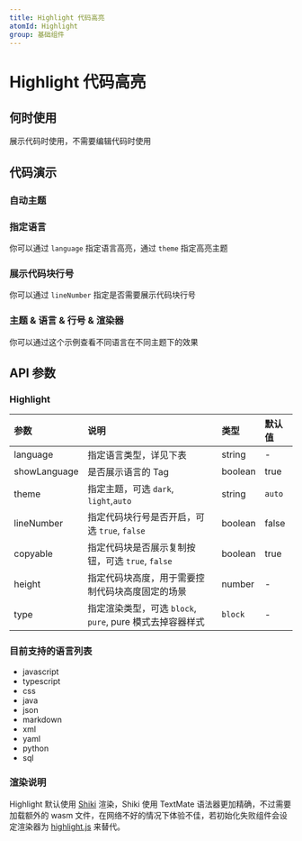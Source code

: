 ```yaml
---
title: Highlight 代码高亮
atomId: Highlight
group: 基础组件
---
```


# Highlight 代码高亮

## 何时使用

展示代码时使用，不需要编辑代码时使用

## 代码演示

### 自动主题

<code src="./demos/auto.tsx" ></code>

### 指定语言

你可以通过 `language` 指定语言高亮，通过 `theme` 指定高亮主题

<code src="./demos/basic.tsx" ></code>

### 展示代码块行号

你可以通过 `lineNumber` 指定是否需要展示代码块行号

<code src="./demos/lineNumber.tsx" ></code>

### 主题 & 语言 & 行号 & 渲染器

你可以通过这个示例查看不同语言在不同主题下的效果

<code src="./demos/theme.tsx" ></code>

## API 参数

### Highlight

| 参数         | 说明                                                      | 类型    | 默认值 |
| :----------- | :-------------------------------------------------------- | :------ | :----- |
| language     | 指定语言类型，详见下表                                    | string  | -      |
| showLanguage | 是否展示语言的 Tag                                        | boolean | true   |
| theme        | 指定主题，可选 `dark`, `light`,`auto`                     | string  | `auto` |
| lineNumber   | 指定代码块行号是否开启，可选 `true`, `false`              | boolean | false  |
| copyable     | 指定代码块是否展示复制按钮，可选 `true`, `false`          | boolean | true   |
| height       | 指定代码块高度，用于需要控制代码块高度固定的场景          | number  | -      |
| type         | 指定渲染类型，可选 `block`, `pure`, pure 模式去掉容器样式 | `block` | -      |

### 目前支持的语言列表

- javascript
- typescript
- css
- java
- json
- markdown
- xml
- yaml
- python
- sql

### 渲染说明

Highlight 默认使用 [Shiki](https://github.com/shikijs/shiki) 渲染，Shiki 使用 TextMate 语法器更加精确，不过需要加载额外的 wasm 文件，在网络不好的情况下体验不佳，若初始化失败组件会设定渲染器为 [highlight.js](https://highlightjs.org/) 来替代。
